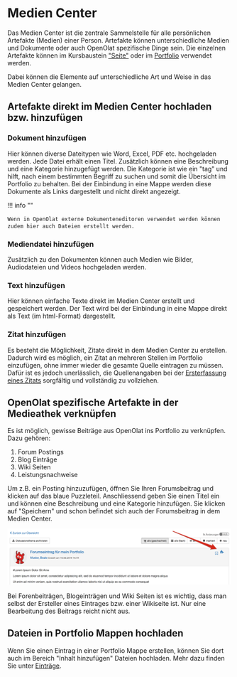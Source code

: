 # Medien Center

Das Medien Center ist die zentrale Sammelstelle für alle persönlichen Artefakte (Medien) einer Person. Artefakte können unterschiedliche Medien und Dokumente oder auch OpenOlat spezifische Dinge sein. Die einzelnen Artefakte können im Kursbaustein ["Seite"](../learningresources/Course_Element_Page.de.md) oder im [Portfolio](../area_modules/Portfolio.de.md) verwendet werden.

Dabei können die Elemente auf unterschiedliche Art und Weise in das Medien Center gelangen.

## Artefakte direkt im Medien Center hochladen bzw. hinzufügen

### Dokument hinzufügen

Hier können diverse Dateitypen wie Word, Excel, PDF etc. hochgeladen werden. Jede Datei erhält einen Titel. Zusätzlich können eine Beschreibung und eine Kategorie hinzugefügt werden. Die Kategorie ist wie ein "tag" und hilft, nach einem bestimmten Begriff zu suchen und somit die Übersicht im Portfolio zu behalten. Bei der Einbindung in eine Mappe werden diese Dokumente als Links dargestellt und nicht direkt angezeigt.  

!!! info ""

    Wenn in OpenOlat externe Dokumenteneditoren verwendet werden können zudem hier auch Dateien erstellt werden.

### Mediendatei hinzufügen

Zusätzlich zu den Dokumenten können auch Medien wie Bilder, Audiodateien und Videos hochgeladen werden.

### Text hinzufügen

Hier können einfache Texte direkt im Medien Center erstellt und gespeichert werden. Der Text wird bei der Einbindung in eine Mappe direkt als Text (im html-Format) dargestellt.

### Zitat hinzufügen

Es besteht die Möglichkeit, Zitate direkt in dem Medien Center zu erstellen. Dadurch wird es möglich, ein Zitat an mehreren Stellen im Portfolio einzufügen, ohne immer wieder die gesamte Quelle eintragen zu müssen. Dafür ist es jedoch unerlässlich, die Quellenangaben bei der [Ersterfassung eines Zitats](../area_modules/My_portfolio_binders.de.md#meine-portfolio-mappen) sorgfältig und vollständig zu vollziehen.

## OpenOlat spezifische Artefakte in der Medieathek verknüpfen

Es ist möglich, gewisse Beiträge aus OpenOlat ins Portfolio zu verknüpfen. Dazu gehören:

  1. Forum Postings
  2. Blog Einträge
  3. Wiki Seiten
  4. Leistungsnachweise

Um z.B. ein Posting hinzuzufügen, öffnen Sie Ihren Forumsbeitrag und klicken auf das blaue Puzzleteil. Anschliessend geben Sie einen Titel ein und können eine Beschreibung und eine Kategorie hinzufügen. Sie klicken auf "Speichern" und schon befindet sich auch der Forumsbeitrag in dem Medien Center.

![forumseintrag.png](assets/artefact_DE.png)

Bei Forenbeiträgen, Blogeinträgen und Wiki Seiten ist es wichtig, dass man selbst der Ersteller eines Eintrages bzw. einer Wikiseite ist. Nur eine Bearbeitung des Beitrags reicht nicht aus.

## Dateien in Portfolio Mappen hochladen

Wenn Sie einen Eintrag in einer Portfolio Mappe erstellen, können Sie dort auch im Bereich "Inhalt hinzufügen" Dateien hochladen. Mehr dazu finden Sie unter [Einträge](../area_modules/My_portfolio_binders.de.md).